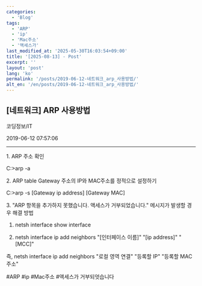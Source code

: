 ```yaml
---
categories:
  - 'Blog'
tags:
  - 'ARP'
  - 'ip'
  - 'Mac주소'
  - '액세스가'
last_modified_at: '2025-05-30T16:03:54+09:00'
title: '[2025-08-13] - Post'
excerpt: ''
layout: 'post'
lang: 'ko'
permalink: '/posts/2019-06-12-네트워크_arp_사용방법/'
alt_en: '/en/posts/2019-06-12-네트워크_arp_사용방법/'
---
```


## [네트워크] ARP 사용방법

코딩정보/IT

2019-06-12 07:57:06

* * *

1\. ARP 주소 확인

C:\>arp -a

2\. ARP table Gateway 주소의 IP와 MAC주소를 정적으로 설정하기

C:\>arp -s [Gateway ip address] [Gateway MAC]

3\. "ARP 항목을 추가하지 못했습니다. 액세스가 거부되었습니다." 메시지가 발생할 경우 해결 방법

1) netsh interface show interface

2) netsh interface ip add neighbors "[인터페이스 이름]" "[ip address]" "[MCC]"

즉, netsh interface ip add neighbors "로컬 영역 연결" "등록할 IP" "등록할 MAC주소"

  

#ARP #ip #Mac주소 #액세스가 거부되엇습니다

